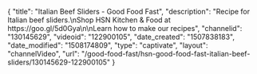 {
    "title": "Italian Beef Sliders - Good Food Fast",
    "description": "Recipe for Italian beef sliders.\nShop HSN Kitchen & Food at https:\/\/goo.gl\/5d0Gya\n\nLearn how to make our recipes",
    "channelid": "130145629",
    "videoid": "122900105",
    "date_created": "1507838183",
    "date_modified": "1508174809",
    "type": "captivate",
    "layout": "channelVideo",
    "url": "\/good-food-fast\/hsn-good-food-fast-italian-beef-sliders\/130145629-122900105"
}